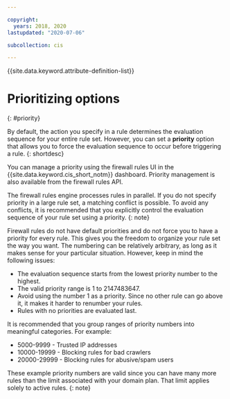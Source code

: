 ```yaml
---

copyright:
  years: 2018, 2020
lastupdated: "2020-07-06"

subcollection: cis

---
```


{{site.data.keyword.attribute-definition-list}}

# Prioritizing options
{: #priority}

By default, the action you specify in a rule determines the evaluation sequence for your entire rule set. However, you can set a **priority** option that allows you to force the evaluation sequence to occur before triggering a rule.
{: shortdesc}

You can manage a priority using the firewall rules UI in the {{site.data.keyword.cis_short_notm}} dashboard. Priority management is also available from the firewall rules API.

The firewall rules engine processes rules in parallel. If you do not specify priority in a large rule set, a matching conflict is possible. To avoid any conflicts, it is recommended that you explicitly control the evaluation sequence of your rule set using a priority.
{: note}

Firewall rules do not have default priorities and do not force you to have a priority for every rule. This gives you the freedom to organize your rule set the way you want. The numbering can be relatively arbitrary, as long as it makes sense for your particular situation. However, keep in mind the following issues:

* The evaluation sequence starts from the lowest priority number to the highest.
* The valid priority range is 1 to 2147483647.
* Avoid using the number 1 as a priority. Since no other rule can go above it, it makes it harder to renumber your rules.
* Rules with no priorities are evaluated last.

It is recommended that you group ranges of priority numbers into meaningful categories. For example:

* 5000-9999 - Trusted IP addresses
* 10000-19999 - Blocking rules for bad crawlers
* 20000-29999 - Blocking rules for abusive/spam users

These example priority numbers are valid since you can have many more rules than the limit associated with your domain plan. That limit applies solely to active rules.
{: note}
